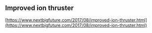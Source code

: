 ## Improved ion thruster
  
  [https://www.nextbigfuture.com/2017/08/improved-ion-thruster.html](https://www.nextbigfuture.com/2017/08/improved-ion-thruster.html)